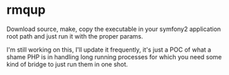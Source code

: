 rmqup
=====
Download source, make, copy the executable in your symfony2 application root path and just run it with the proper params.

I'm still working on this, I'll update it frequently, it's just a POC of what a shame PHP is in handling long running processes for which you need some kind of bridge to just run them in one shot.
